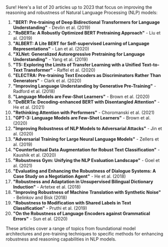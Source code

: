 Sure! Here's a list of 20 articles up to 2023 that focus on improving the reasoning and robustness of Natural Language Processing (NLP) models:

1. **"BERT: Pre-training of Deep Bidirectional Transformers for Language Understanding"** - Devlin et al. (2019)
2. **"RoBERTa: A Robustly Optimized BERT Pretraining Approach"** - Liu et al. (2019)
3. **"ALBERT: A Lite BERT for Self-supervised Learning of Language Representations"** - Lan et al. (2020)
4. **"XLNet: Generalized Autoregressive Pretraining for Language Understanding"** - Yang et al. (2019)
5. **"T5: Exploring the Limits of Transfer Learning with a Unified Text-to-Text Transformer"** - Raffel et al. (2020)
6. **"ELECTRA: Pre-training Text Encoders as Discriminators Rather Than Generators"** - Clark et al. (2020)
7. **"Improving Language Understanding by Generative Pre-Training"** - Radford et al. (2018)
8. **"Language Models are Few-Shot Learners"** - Brown et al. (2020)
9. **"DeBERTa: Decoding-enhanced BERT with Disentangled Attention"** - He et al. (2021)
10. **"Rethinking Attention with Performers"** - Choromanski et al. (2021)
11. **"GPT-3: Language Models are Few-Shot Learners"** - Brown et al. (2020)
12. **"Improving Robustness of NLP Models to Adversarial Attacks"** - Jin et al. (2020)
13. **"Adversarial Training for Large Neural Language Models"** - Zellers et al. (2019)
14. **"Counterfactual Data Augmentation for Robust Text Classification"** - Kaushik et al. (2020)
15. **"Robustness Gym: Unifying the NLP Evaluation Landscape"** - Goel et al. (2021)
16. **"Evaluating and Enhancing the Robustness of Dialogue Systems: A Case Study on a Negotiation Agent"** - He et al. (2018)
17. **"Robustness and Adaptation in Unsupervised Bilingual Dictionary Induction"** - Artetxe et al. (2018)
18. **"Improving Robustness of Machine Translation with Synthetic Noise"** - Belinkov and Bisk (2018)
19. **"Robustness to Modification with Shared Labels in Text Classification"** - Pruthi et al. (2019)
20. **"On the Robustness of Language Encoders against Grammatical Errors"** - Sun et al. (2020)

These articles cover a range of topics from foundational model architectures and pre-training techniques to specific methods for enhancing robustness and reasoning capabilities in NLP models.